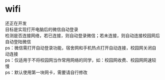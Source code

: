 # wifi
还正在开发  
目标是实现打开电脑后的微信自动登录  
检测是否连接网络，若已连接，则自动登录微信；若未连接，则自动连接校园网后自动登陆微信  
ps：微信需打开自动登录功能，宿舍网和手机热点打开自动连接，校园网关闭自动连接  
ps：仅适用于不将校园网当作常用网络的同学，如：校园网收费、校园网网速较慢  
ps：默认使用第一块网卡，需要请自行修改
